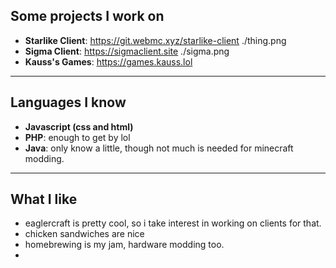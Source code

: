 
## Some projects I work on 

- **Starlike Client**: https://git.webmc.xyz/starlike-client
  ./thing.png
- **Sigma Client**: https://sigmaclient.site
./sigma.png
- **Kauss's Games**: https://games.kauss.lol

---

## Languages I know

 - **Javascript (css and html)**
 - **PHP**: enough to get by lol
 - **Java**: only know a little, though not much is needed for minecraft modding. 

---

## What I like

 - eaglercraft is pretty cool, so i take interest in working on clients for that.
 - chicken sandwiches are nice
 - homebrewing is my jam, hardware modding too. 
 - 
